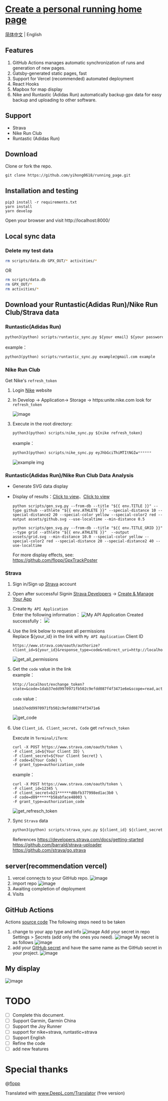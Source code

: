 # [Create a personal running home page](https://yihong.run/running)

[简体中文](https://github.com/yihong0618/running_page/blob/master/README.md) | English

## Features

1. GitHub Actions manages automatic synchronization of runs and generation of new pages.
2. Gatsby-generated static pages, fast
3. Support for Vercel (recommended) automated deployment
4. React Hooks
5. Mapbox for map display
6. Nike and Runtastic (Adidas Run) automatically backup gpx data for easy backup and uploading to other software.

## Support

- Strava
- Nike Run Club
- Runtastic (Adidas Run)

## Download
Clone or fork the repo.
```
git clone https://github.com/yihong0618/running_page.git
```

## Installation and testing
```
pip3 install -r requirements.txt
yarn install
yarn develop
```
Open your browser and visit http://localhost:8000/ 

## Local sync data
### Delete my test data
```bash
rm scripts/data.db GPX_OUT/* activities/*
```
OR
```bash
rm scripts/data.db
rm GPX_OUT/*
rm activities/*
```

## Download your Runtastic(Adidas Run)/Nike Run Club/Strava data
### Runtastic(Adidas Run)

```python
python3(python) scripts/runtastic_sync.py ${your email} ${your password}
```
example：
```python
python3(python) scripts/runtastic_sync.py example@gmail.com example
```
### Nike Run Club

Get Nike's `refresh_token`
1. Login [Nike](https://www.nike.com) website
2. In Develop -> Application-> Storage -> https:unite.nike.com look for `refresh_token`

    ![image](https://user-images.githubusercontent.com/15976103/94448123-23812b00-01dd-11eb-8143-4b0839c31d90.png)
3. Execute in the root directory:
    ```python
    python3(python) scripts/nike_sync.py ${nike refresh_token}
    ```
    example：
    ```python
    python3(python) scripts/nike_sync.py eyJhbGciThiMTItNGIw******
    ```
    ![example img](https://raw.githubusercontent.com/shaonianche/gallery/master/running_page/nike_sync_%20example.png)

### Runtastic(Adidas Run)/Nike Run Club Data Analysis

- Generate SVG data display
- Display of results：[Click to view](https://raw.githubusercontent.com/yihong0618/running_page/master/assets/github.svg)、[Click to view](https://raw.githubusercontent.com/yihong0618/running_page/28fa801e4e30f30af5ae3dc906bf085daa137936/assets/grid.svg)

    ```
    python scripts/gen_svg.py --from-db --title "${{ env.TITLE }}" --type github --athlete "${{ env.ATHLETE }}" --special-distance 10 --special-distance2 20 --special-color yellow --special-color2 red --output assets/github.svg --use-localtime --min-distance 0.5
    ```

    ```
    python scripts/gen_svg.py --from-db --title "${{ env.TITLE_GRID }}" --type grid --athlete "${{ env.ATHLETE }}"  --output assets/grid.svg --min-distance 10.0 --special-color yellow --special-color2 red --special-distance 20 --special-distance2 40 --use-localtime
    ```
    For more display effects, see:     
    https://github.com/flopp/GpxTrackPoster

### Strava

1. Sign in/Sign up [Strava](https://www.strava.com/) account
2. Open after successful Signin [Strava Developers](http://developers.strava.com) -> [Create & Manage Your App](https://strava.com/settings/api)

3. Create `My API Application`   
    Enter the following information：
    ![My API Application](https://raw.githubusercontent.com/shaonianche/gallery/master/running_page/strava_settings_api.png)
    Created successfully：
    ![](https://raw.githubusercontent.com/shaonianche/gallery/master/running_page/created_successfully_1.png)

4. Use the link below to request all permissions   
Replace ${your_id} in the link with `My API Application` Client ID 
    ```
    https://www.strava.com/oauth/authorize?client_id=${your_id}&response_type=code&redirect_uri=http://localhost/exchange_token&approval_prompt=force&scope=read_all,profile:read_all,activity:read_all,profile:write,activity:write
    ```
    ![get_all_permissions](https://raw.githubusercontent.com/shaonianche/gallery/master/running_page/get_all_permissions.png)

5. Get the `code` value in the link   
    example：
    ```
    http://localhost/exchange_token?state=&code=1dab37edd9970971fb502c9efdd087f4f3471e6e&scope=read,activity:write,activity:read_all,profile:write,profile:read_all,read_all
    ```
    `code` value：
    ```
    1dab37edd9970971fb502c9efdd087f4f3471e6
    ```
    ![get_code](https://raw.githubusercontent.com/shaonianche/gallery/master/running_page/get_code.png)
6. Use `Client_id`、`Client_secret`、`Code` get `refresch_token`   
    
    Execute in `Terminal/iTerm`:
    ```
    curl -X POST https://www.strava.com/oauth/token \
    -F client_id=${Your Client ID} \
    -F client_secret=${Your Client Secret} \
    -F code=${Your Code} \
    -F grant_type=authorization_code
    ```
    example：
    ```
    curl -X POST https://www.strava.com/oauth/token \
    -F client_id=12345 \
    -F client_secret=b21******d0bfb377998ed1ac3b0 \
    -F code=d09******b58abface48003 \
    -F grant_type=authorization_code
    ```
    ![get_refresch_token](https://raw.githubusercontent.com/shaonianche/gallery/master/running_page/get_refresch_token.png)

7. Sync `Strava` data 
    ```python
    python3(python) scripts/strava_sync.py ${client_id} ${client_secret} ${refresch_token}
    ```
    References
    https://developers.strava.com/docs/getting-started   
    https://github.com/barrald/strava-uploader   
    https://github.com/strava/go.strava   


## server(recommendation vercel)
1. vercel connects to your GitHub repo.
![image](https://user-images.githubusercontent.com/15976103/94452465-2599b880-01e2-11eb-9538-582f0f46c421.png)
2. import repo
![image](https://user-images.githubusercontent.com/15976103/94452556-3f3b0000-01e2-11eb-97a2-3789c2d60766.png)
2. Awaiting completion of deployment
3. Visits

## GitHub Actions 
Actions [source code](https://github.com/yihong0618/running_page/blob/master/.github/workflows/run_data_sync.yml)
The following steps need to be taken
1. change to your app type and info
![image](https://user-images.githubusercontent.com/15976103/94450124-73f98800-01df-11eb-9b3c-ac1a6224f46f.png)
Add your secret in repo Settings > Secrets (add only the ones you need).
![image](https://user-images.githubusercontent.com/15976103/94450295-aacf9e00-01df-11eb-80b7-a92b9cd1461e.png)
My secret is as follows
![image](https://user-images.githubusercontent.com/15976103/94451037-8922e680-01e0-11eb-9bb9-729f0eadcdb7.png)
3. add your [GitHub secret](https://github.com/settings/tokens) and have the same name as the GitHub secret in your project.
![image](https://user-images.githubusercontent.com/15976103/94450721-2f222100-01e0-11eb-94a7-ef1f06fc0a59.png)

## My display
![image](https://user-images.githubusercontent.com/15976103/87566339-775b9800-c6f5-11ea-803f-6c2f69801ee4.png)

# TODO

- [ ] Complete this document.
- [ ] Support Garmin, Garmin China
- [ ] Support the Joy Runner
- [ ] support for nike+strava, runtastic+strava
- [ ] Support English
- [ ] Refine the code
- [ ] add new features

# Special thanks

@[flopp](https://github.com/flopp)

Translated with www.DeepL.com/Translator (free version)
